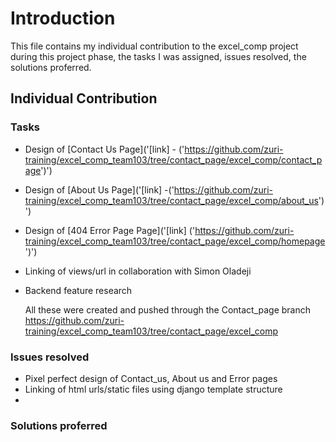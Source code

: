 # Introduction

This file contains my individual contribution to the excel_comp project during this project phase, the tasks I was assigned, issues resolved, the solutions proferred.

## Individual Contribution
### Tasks

* Design of [Contact Us Page]('[link] - ('https://github.com/zuri-training/excel_comp_team103/tree/contact_page/excel_comp/contact_page')')
* Design of [About Us Page]('[link] -('https://github.com/zuri-training/excel_comp_team103/tree/contact_page/excel_comp/about_us')')
* Design of [404 Error Page Page]('[link] ('https://github.com/zuri-training/excel_comp_team103/tree/contact_page/excel_comp/homepage')')
* Linking of views/url in collaboration with Simon Oladeji
* Backend feature research

  All these were created and pushed  through the Contact_page branch https://github.com/zuri-training/excel_comp_team103/tree/contact_page/excel_comp


### Issues resolved

* Pixel perfect design of Contact_us, About us and Error pages
* Linking of html urls/static files using django template structure
* 

### Solutions proferred
